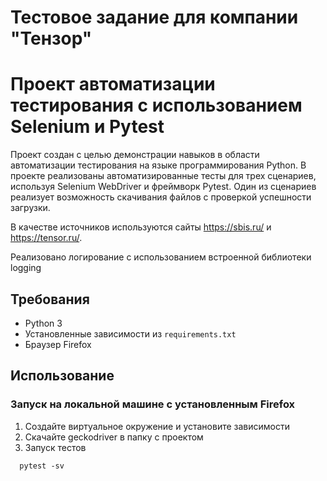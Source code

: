 # Тестовое задание для компании "Тензор"

# Проект автоматизации тестирования с использованием Selenium и Pytest
Проект создан с целью демонстрации навыков в области автоматизации тестирования на языке программирования Python. 
В проекте реализованы автоматизированные тесты для трех сценариев, используя Selenium WebDriver и фреймворк Pytest. 
Один из сценариев реализует возможность скачивания файлов с проверкой успешности загрузки.

В качестве источников используются сайты https://sbis.ru/ и https://tensor.ru/.

Реализовано логирование с использованием встроенной библиотеки logging

## Требования
* Python 3
* Установленные зависимости из `requirements.txt`
* Браузер Firefox

## Использование
### Запуск на локальной машине с установленным Firefox
1. Создайте виртуальное окружение и установите зависимости
2. Скачайте geckodriver в папку с проектом
2. Запуск тестов
```shell
  pytest -sv
```
